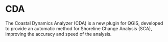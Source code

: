 # CDA
The Coastal Dynamics Analyzer (CDA) is a new plugin for QGIS, developed to provide an automatic method for Shoreline Change Analysis (SCA), improving the accuracy and speed of the analysis. 
